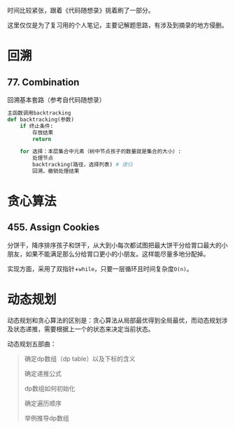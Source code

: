 时间比较紧张，跟着《代码随想录》挑着刷了一部分。

这里仅仅是为了复习用的个人笔记，主要记解题思路，有涉及到摘录的地方侵删。

# 回溯
## 77. Combination
回溯基本套路（参考自代码随想录）
```python
主函数调用backtracking
def backtracking(参数) 
    if 终止条件:
        存放结果
        return

    for 选择：本层集合中元素（树中节点孩子的数量就是集合的大小）:
        处理节点
        backtracking(路径，选择列表) # 递归
        回溯，撤销处理结果
```

# 贪心算法
## 455. Assign Cookies
分饼干，降序排序孩子和饼干，从大到小每次都试图把最大饼干分给胃口最大的小朋友，如果不能满足那么分给胃口更小的小朋友。这样能尽量多地分配掉。

实现方面，采用了双指针+`while`，只要一层循环且时间复杂度`O(n)`。

# 动态规划
动态规划和贪心算法的区别是：贪心算法从局部最优得到全局最优，而动态规划涉及状态递推，需要根据上一个的状态来决定当前状态。

动态规划五部曲：
> 确定dp数组（dp table）以及下标的含义
>
> 确定递推公式
> 
> dp数组如何初始化
> 
> 确定遍历顺序
> 
> 举例推导dp数组
